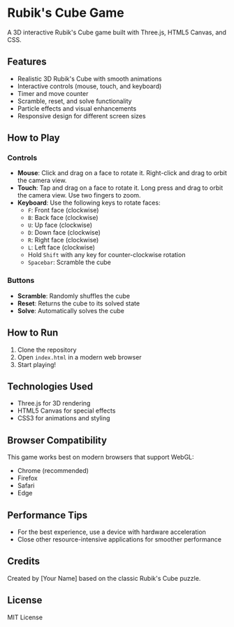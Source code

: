 # Rubik's Cube Game

A 3D interactive Rubik's Cube game built with Three.js, HTML5 Canvas, and CSS.

## Features

- Realistic 3D Rubik's Cube with smooth animations
- Interactive controls (mouse, touch, and keyboard)
- Timer and move counter
- Scramble, reset, and solve functionality
- Particle effects and visual enhancements
- Responsive design for different screen sizes

## How to Play

### Controls

- **Mouse**: Click and drag on a face to rotate it. Right-click and drag to orbit the camera view.
- **Touch**: Tap and drag on a face to rotate it. Long press and drag to orbit the camera view. Use two fingers to zoom.
- **Keyboard**: Use the following keys to rotate faces:
  - `F`: Front face (clockwise)
  - `B`: Back face (clockwise)
  - `U`: Up face (clockwise)
  - `D`: Down face (clockwise)
  - `R`: Right face (clockwise)
  - `L`: Left face (clockwise)
  - Hold `Shift` with any key for counter-clockwise rotation
  - `Spacebar`: Scramble the cube

### Buttons

- **Scramble**: Randomly shuffles the cube
- **Reset**: Returns the cube to its solved state
- **Solve**: Automatically solves the cube

## How to Run

1. Clone the repository
2. Open `index.html` in a modern web browser
3. Start playing!

## Technologies Used

- Three.js for 3D rendering
- HTML5 Canvas for special effects
- CSS3 for animations and styling

## Browser Compatibility

This game works best on modern browsers that support WebGL:
- Chrome (recommended)
- Firefox
- Safari
- Edge

## Performance Tips

- For the best experience, use a device with hardware acceleration
- Close other resource-intensive applications for smoother performance

## Credits

Created by [Your Name] based on the classic Rubik's Cube puzzle.

## License

MIT License 